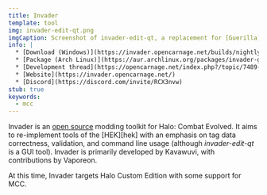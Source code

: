 ```yaml
---
title: Invader
template: tool
img: invader-edit-qt.png
imgCaption: Screenshot of invader-edit-qt, a replacement for [Guerilla][]
info: |
  * [Download (Windows)](https://invader.opencarnage.net/builds/nightly/)
  * [Package (Arch Linux)](https://aur.archlinux.org/packages/invader-git/)
  * [Development thread](https://opencarnage.net/index.php?/topic/7489-invader/)
  * [Website](https://invader.opencarnage.net/)
  * [Discord](https://discord.com/invite/RCX3nvw)
stub: true
keywords:
  - mcc
---
```


Invader is an [open source][invader-repo] modding toolkit for Halo: Combat Evolved. It aims to re-implement tools of the [HEK][hek] with an emphasis on tag data correctness, validation, and command line usage (although _invader-edit-qt_ is a GUI tool). Invader is primarily developed by Kavawuvi, with contributions by Vaporeon.

At this time, Invader targets Halo Custom Edition with some support for MCC.

[invader-repo]: https://github.com/Kavawuvi/invader
